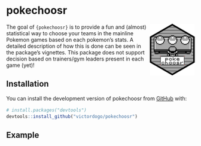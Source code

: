 
<!-- README.md is generated from README.Rmd. Please edit that file -->

# pokechoosr

<!-- badges: start -->

<img src='man/figures/logo.png' align="right" height="138" />
<!-- badges: end -->

The goal of `{pokechoosr}` is to provide a fun and (almost) statistical
way to choose your teams in the mainline Pokemon games based on each
pokemon’s stats. A detailed description of how this is done can be seen
in the package’s vignettes. This package does not support decision based
on trainers/gym leaders present in each game (yet)!

## Installation

You can install the development version of pokechoosr from
[GitHub](github.com) with:

``` r
# install.packages("devtools")
devtools::install_github("victordogo/pokechoosr")
```

## Example
